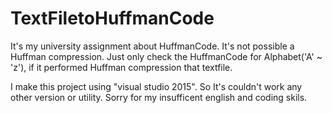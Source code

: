 # TextFiletoHuffmanCode

It's my university assignment about HuffmanCode. 
It's not possible a Huffman compression. 
Just only check the HuffmanCode for Alphabet('A' ~ 'z'), if it performed Huffman compression that textfile.

I make this project using "visual studio 2015". 
So It's couldn't work any other version or utility. Sorry for my insufficent english and coding skils.
